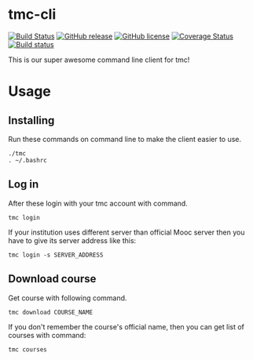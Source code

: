 # tmc-cli
[![Build Status](https://travis-ci.org/tmc-cli/tmc-cli.svg?branch=master)](https://travis-ci.org/tmc-cli/tmc-cli)
[![GitHub release](https://img.shields.io/badge/release-sprint0-brightgreen.svg?style=flat)](https://github.com/tmc-cli/tmc-cli/releases/latest)
[![GitHub license](https://img.shields.io/badge/license-MIT-blue.svg)](https://raw.githubusercontent.com/tmc-cli/tmc-cli/master/LICENSE)
[![Coverage Status](https://coveralls.io/repos/github/tmc-cli/tmc-cli/badge.svg?branch=master)](https://coveralls.io/github/tmc-cli/tmc-cli?branch=master)
[![Build status](https://ci.appveyor.com/api/projects/status/np29sxc72y2f7d57?svg=true)](https://ci.appveyor.com/project/mikkomaa/tmc-cli)

This is our super awesome command line client for tmc!


Usage
=====

Installing
----------
Run these commands on command line to make the client easier to use.
~~~~
./tmc
. ~/.bashrc
~~~~

Log in
------
After these login with your tmc account with command.
~~~~
tmc login
~~~~
If your institution uses different server than official Mooc server then you have to give its server address like this:
~~~~
tmc login -s SERVER_ADDRESS
~~~~

Download course
---------------
Get course with following command.
~~~~
tmc download COURSE_NAME
~~~~
If you don't remember the course's official name, then you can get list of courses with command:
~~~~
tmc courses
~~~~

